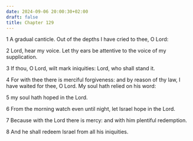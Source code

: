 ```yaml
---
date: 2024-09-06 20:00:30+02:00
draft: false
title: Chapter 129
---
```




1 A gradual canticle. Out of the depths I have cried to thee, O Lord:

2 Lord, hear my voice. Let thy ears be attentive to the voice of my supplication.

3 If thou, O Lord, wilt mark iniquities: Lord, who shall stand it.

4 For with thee there is merciful forgiveness: and by reason of thy law, I have waited for thee, O Lord. My soul hath relied on his word:

5 my soul hath hoped in the Lord.

6 From the morning watch even until night, let Israel hope in the Lord.

7 Because with the Lord there is mercy: and with him plentiful redemption.

8 And he shall redeem Israel from all his iniquities.

